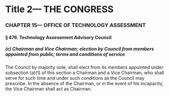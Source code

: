 
# Title 2— THE CONGRESS
### CHAPTER 15— OFFICE OF TECHNOLOGY ASSESSMENT
#### § 476. Technology Assessment Advisory Council
##### (c) Chairman and Vice Chairman; election by Council from members appointed from public; terms and conditions of service

The Council by majority vote, shall elect from its members appointed under subsection (a)(1) of this section a Chairman and a Vice Chairman, who shall serve for such time and under such conditions as the Council may prescribe. In the absence of the Chairman, or in the event of his incapacity, the Vice Chairman shall act as Chairman.
